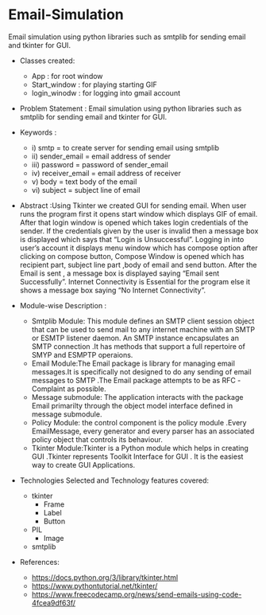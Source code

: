 # Email-Simulation
Email simulation using python libraries such as smtplib for sending email and tkinter for GUI.

- Classes created:
  - App : for root window
  - Start_window : for playing starting GIF
  - login_winodw : for logging into gmail account
  
- Problem Statement : Email simulation using python libraries such as smtplib for sending email and tkinter for GUI.

- Keywords :
  - i) smtp = to create server for sending email using smtplib
  - ii) sender_email = email address of sender
  - iii) password = password of sender_email
  - iv) receiver_email = email address of receiver
  - v) body = text body of the email
  - vi) subject = subject line of email

- Abstract :Using Tkinter we created GUI for sending email. When user runs the program first it opens start window which displays GIF of email. After that login window is opened which takes login credentials of the sender. If the credentials given by the user is invalid then a message box is displayed which says that “Login is Unsuccessful”. Logging in into user’s account it displays menu window which has compose option after clicking on compose button, Compose Window is opened which has recipient part, subject line part ,body of email and send button. After the Email is sent , a message box is displayed saying “Email sent Successfully”.
  Internet Connectivity is Essential for the program else it shows a message box saying “No Internet Connectivity”.


- Module-wise Description :
  - Smtplib Module: This module defines an SMTP client session object that can be used to send mail to any internet machine with an SMTP or ESMTP listener daemon. An SMTP instance encapsulates an SMTP connection .It has methods that support a full repertoire of SMYP and ESMPTP operaions.
  - Email Module:The Email package is library for managing email messages.It is specifically not designed to do any sending of email messages to SMTP .The Email package attempts to be as RFC -Complaint as possible.
  - Message submodule: The application interacts with the package Email primarilty through the object model interface defined in message submodule.
  - Policy Module: the control component is the policy module .Every EmailMessage, every generator and every parser has an associated policy object that controls its behaviour.
  - Tkinter Module:Tkinter is a Python module which helps in creating GUI .Tkinter represents Toolkit Interface for GUI . It is the easiest way to create GUI Applications.


- Technologies Selected and Technology features covered:
  - tkinter
    - Frame
    - Label
    - Button 
  - PIL
    - Image
  - smtplib
      


- References:
  - https://docs.python.org/3/library/tkinter.html
  - https://www.pythontutorial.net/tkinter/
  - https://www.freecodecamp.org/news/send-emails-using-code-4fcea9df63f/
